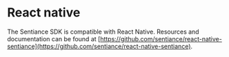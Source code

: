 # React native

The Sentiance SDK is compatible with React Native. Resources and documentation can be found at [https://github.com/sentiance/react-native-sentiance](https://github.com/sentiance/react-native-sentiance). 

